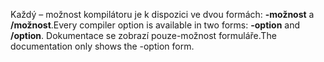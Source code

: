 
<span data-ttu-id="372a1-101">Každý – možnost kompilátoru je k dispozici ve dvou formách: **-možnost** a **/možnost**.</span><span class="sxs-lookup"><span data-stu-id="372a1-101">Every compiler option is available in two forms: **-option** and **/option**.</span></span> <span data-ttu-id="372a1-102">Dokumentace se zobrazí pouze-možnost formuláře.</span><span class="sxs-lookup"><span data-stu-id="372a1-102">The documentation only shows the -option form.</span></span> 
